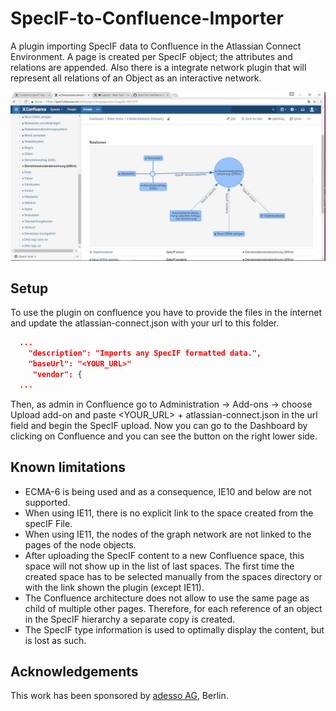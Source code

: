 # SpecIF-to-Confluence-Importer

A plugin importing SpecIF data to Confluence in the Atlassian Connect Environment. A page is created per SpecIF object; the attributes and relations are appended.
Also there is a integrate network plugin that will represent all relations of an Object as an interactive network.
 
 ![Example](/Example.jpg)
 
## Setup

To use the plugin on confluence you have to provide the files in the internet and update the atlassian-connect.json with your url to this folder.

```json
  ...
    "description": "Imports any SpecIF formatted data.",
    "baseUrl": "<YOUR_URL>"
     "vendor": {
  ...  
```
Then, as admin in Confluence go to Administration -> Add-ons -> choose Upload add-on and paste <YOUR_URL> + atlassian-connect.json in the url field and begin the SpecIF upload. Now you can go to the Dashboard by clicking on Confluence and you can see the button on the right lower side. 
 
## Known limitations
 + ECMA-6 is being used and as a consequence, IE10 and below are not supported.
 + When using IE11, there is no explicit link to the space created from the specIF File. 
 + When using IE11, the nodes of the graph network are not linked to the pages of the node objects.
 + After uploading the SpecIF content to a new Confluence space, this space will not show up in the list of last spaces. The first time the created space has to be selected manually from the spaces directory or with the link shown the plugin (except IE11).
 + The Confluence architecture does not allow to use the same page as child of multiple other pages. Therefore, for each reference of an object in the SpecIF hierarchy a separate copy is created. 
 + The SpecIF type information is used to optimally display the content, but is lost as such.

## Acknowledgements
This work has been sponsored by [adesso AG](http://adesso.de), Berlin.
